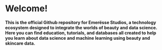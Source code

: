 # Welcome!
#### This is the official Github repository for Emerësse Studios, a technology ecosystem designed to integrate the worlds of beauty and data science. Here you can find education, tutorials, and databases all created to help you learn about data science and machine learning using beauty and skincare data.
